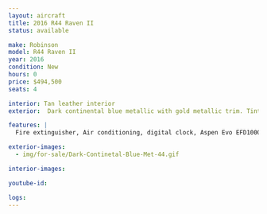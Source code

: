 ```yaml
---
layout: aircraft
title: 2016 R44 Raven II
status: available

make: Robinson
model: R44 Raven II
year: 2016
condition: New
hours: 0
price: $494,500
seats: 4

interior: Tan leather interior
exterior:  Dark continental blue metallic with gold metallic trim. Tinted windows.

features: |
  Fire extinguisher, Air conditioning, digital clock, Aspen Evo EFD1000H Pro/HSI, Garmin GTR225B com radio, Pilots Avionics console Garmin GTN635 GPS/com, Kannad 406 ELT, GPS Fleet tracker - Spidertracks S5, Garmin GMA350H panel, 4 Bose headsets and interface all seats, Extra corrosion protection, External power receptacle

exterior-images:
  - img/for-sale/Dark-Continetal-Blue-Met-44.gif

interior-images:

youtube-id:

logs:
---
```

